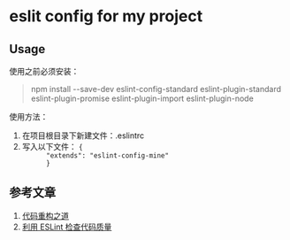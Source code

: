 #  eslit config for my project
## Usage
<p>使用之前必须安装：</p>
<blockquote><p>npm install --save-dev eslint-config-standard eslint-plugin-standard eslint-plugin-promise eslint-plugin-import eslint-plugin-node</p></blockquote>
<p></p>
<p>使用方法：</p>
<ol>
  <li>在项目根目录下新建文件：.eslintrc</li>
  <li>写入以下文件：
    <code>{
      "extends": "eslint-config-mine"
      }</code>
  </li>
</ol>

## 参考文章
<ol>
  <li>
    <a href="https://mp.weixin.qq.com/s/vn5BH51CK9F1EDq7gIDODQ">代码重构之道</a>
  </li>
  <li>
    <a href="http://morning.work/page/maintainable-nodejs/getting-started-with-eslint.html">利用 ESLint 检查代码质量</a>
  </li>
</ol>

